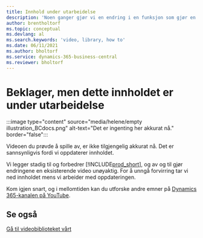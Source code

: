 ```yaml
---
title: Innhold under utarbeidelse
description: 'Noen ganger gjør vi en endring i en funksjon som gjør en video villedende, slik at vi ned videoen mens vi oppdaterer innholdet.'
author: brentholtorf
ms.topic: conceptual
ms.devlang: al
ms.search.keywords: 'video, library, how to'
ms.date: 06/11/2021
ms.author: bholtorf
ms.service: dynamics-365-business-central
ms.reviewer: bholtorf
---
```


# Beklager, men dette innholdet er under utarbeidelse

:::image type="content" source="media/helene/empty illustration_BCdocs.png" alt-text="Det er ingenting her akkurat nå." border="false":::

Videoen du prøvde å spille av, er ikke tilgjengelig akkurat nå. Det er sannsynligvis fordi vi oppdaterer innholdet.

Vi legger stadig til og forbedrer [!INCLUDE[prod_short](includes/prod_short.md)], og av og til gjør endringene en eksisterende video unøyaktig. For å unngå forvirring tar vi ned innholdet mens vi arbeider med oppdateringen.

Kom igjen snart, og i mellomtiden kan du utforske andre emner på [Dynamics 365-kanalen på YouTube](https://www.youtube.com/playlist?list=PLcakwueIHoT-wVFPKUtmxlqcG1kJ0oqq4).

## Se også
[Gå til videobiblioteket vårt](across-videos.md)

 